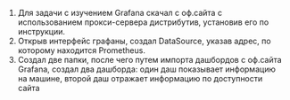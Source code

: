1. Для задачи с изучением Grafana скачал с оф.сайта с использованием прокси-сервера дистрибутив, установив его по инструкции.
2. Открыв интерфейс графаны, создал DataSource, указав адрес, по которому находится Prometheus.
3. Создал две папки, после чего путем импорта дашбордов с оф.сайта Grafana, создал два дашборда: один даш показывает информацию на машине, второй даш отражает информацию по доступности сайта
